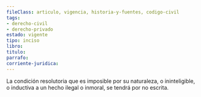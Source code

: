 ```yaml
---
fileClass: articulo, vigencia, historia-y-fuentes, codigo-civil
tags:
- derecho-civil
- derecho-privado
estado: vigente
tipo: inciso
libro:
titulo:
parrafo:
corriente-juridica:
---
```

La condición resolutoria que es imposible por su naturaleza, o ininteligible, o inductiva a un hecho ilegal o inmoral, se tendrá por no escrita.